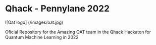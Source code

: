 # Qhack - Pennylane 2022

![Oat logo] (/images/oat.jpg)

Oficial Repository for the Amazing OAT team in the Qhack Hackaton for Quantum Machine Learning in 2022
